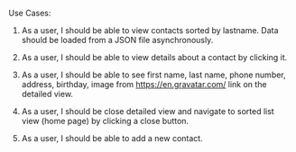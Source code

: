 
Use Cases:

1) As a user, I should be able to view contacts sorted by lastname. Data should be loaded from a JSON file asynchronously.

2) As a user, I should be able to view details about a contact by clicking it.

3) As a user, I should be able to see first name, last name, phone number, address, birthday, image from https://en.gravatar.com/ link on the detailed view.

4) As a user, I should be close detailed view and navigate to sorted list view (home page) by clicking a close button.

5) As a user, I should be able to add a new contact.

